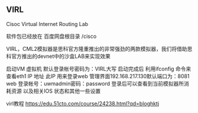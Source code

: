 
## VIRL

Cisoc Virtual Internet Routing Lab

软件包已经放在 百度网盘根目录 /cisco 





VIRL，CML2模拟器是思科官方隆重推出的非常强劲的两款模拟器，我们将借助思科官方推出的devnet中的沙盒LAB来实现效果


启动VM 虚拟机 默认登录帐号密码为：VIRL大写  启动完成后 利用ifconfig 命令来查看eth1 IP 地址 此IP 用来登录web 管理界面192.168.217.130默认端口为：8081 web 登录帐号：uwmadmin密码：password 登录后可以查看到当前模拟器所消耗资源 以及相关IOS 状态和其他一些设置


virl教程
    https://edu.51cto.com/course/24238.html?qd=bloghktj

